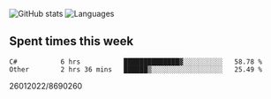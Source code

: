 ![GitHub stats](https://github-readme-stats.vercel.app/api?username=emipa606&theme=github_dark&show_icons=true) 
![Languages](https://github-readme-stats.vercel.app/api/top-langs/?username=emipa606&theme=github_dark&layout=compact)

## Spent times this week
<!--START_SECTION:waka-->

```text
C#           6 hrs           ██████████████▓░░░░░░░░░░   58.78 %
Other        2 hrs 36 mins   ██████▒░░░░░░░░░░░░░░░░░░   25.49 %
```

<!--END_SECTION:waka-->


26012022/8690260
